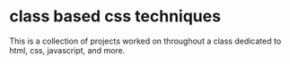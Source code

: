 # class based css techniques
This is a collection of projects worked on throughout a class dedicated to
html, css, javascript, and more. 

